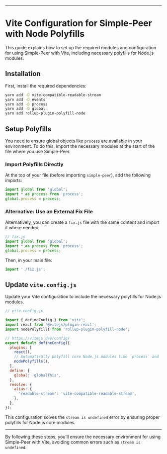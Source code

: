 

---

# Vite Configuration for Simple-Peer with Node Polyfills

This guide explains how to set up the required modules and configuration for using Simple-Peer with Vite, including necessary polyfills for Node.js modules.

## Installation

First, install the required dependencies:

```bash
yarn add -D vite-compatible-readable-stream
yarn add -D events
yarn add -D process
yarn add -D global
yarn add rollup-plugin-polyfill-node
```

## Setup Polyfills

You need to ensure global objects like `process` are available in your environment. To do this, import the necessary modules at the start of the file where you use Simple-Peer.

### Import Polyfills Directly

At the top of your file (before importing `simple-peer`), add the following imports:

```js
import global from 'global';
import * as process from 'process';
global.process = process;
```

### Alternative: Use an External Fix File

Alternatively, you can create a `fix.js` file with the same content and import it where needed:

```js
// fix.js
import global from 'global';
import * as process from 'process';
global.process = process;
```

Then, in your main file:

```js
import './fix.js';
```

## Update `vite.config.js`

Update your Vite configuration to include the necessary polyfills for Node.js modules.

```js
// vite.config.js

import { defineConfig } from 'vite';
import react from '@vitejs/plugin-react';
import nodePolyfills from 'rollup-plugin-polyfill-node';

// https://vitejs.dev/config/
export default defineConfig({
  plugins: [
    react(),
    // Automatically polyfill core Node.js modules like `process` and `Buffer`
    nodePolyfills(),
  ],
  define: {
    global: 'globalThis',
  },
  resolve: {
    alias: {
      'readable-stream': 'vite-compatible-readable-stream',
    },
  },
});
```

This configuration solves the `stream is undefined` error by ensuring proper polyfills for Node.js core modules.

---

By following these steps, you'll ensure the necessary environment for using Simple-Peer with Vite, avoiding common errors such as `stream is undefined`.